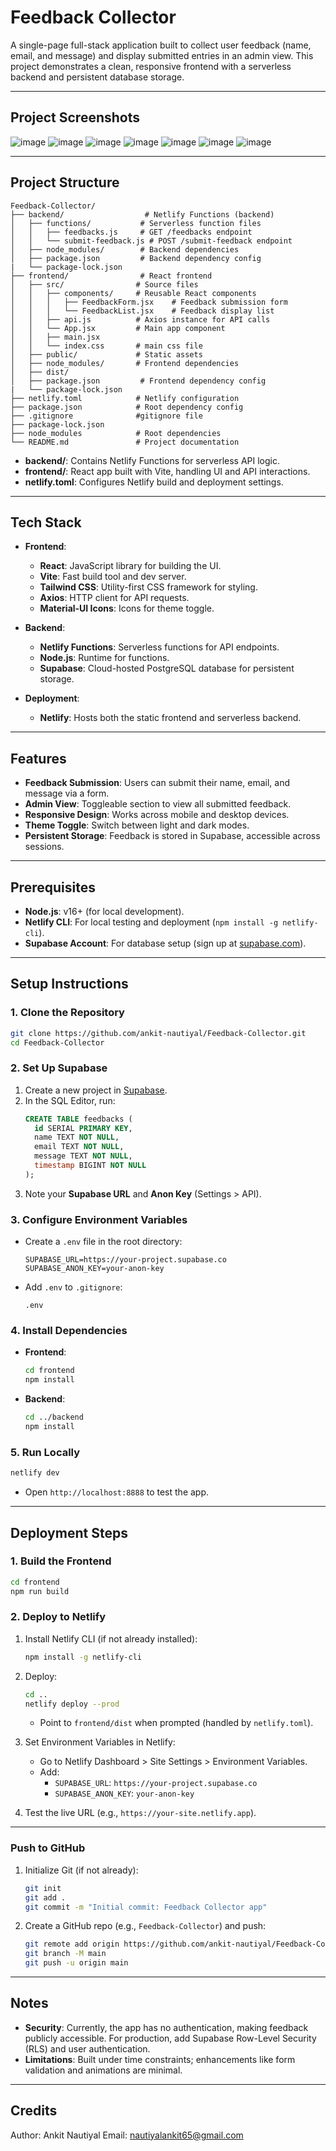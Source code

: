 # Feedback Collector

A single-page full-stack application built to collect user feedback (name, email, and message) and display submitted entries in an admin view. This project demonstrates a clean, responsive frontend with a serverless backend and persistent database storage.

---

## Project Screenshots

![image](https://github.com/user-attachments/assets/451a4875-0065-48e8-b0f0-33133732dd69)
![image](https://github.com/user-attachments/assets/e524534c-4fff-4bdf-a0b5-3fc89fb1e48f)
![image](https://github.com/user-attachments/assets/205d4362-6ab0-419a-a6b5-3d78a1ae95b1)
![image](https://github.com/user-attachments/assets/0534723f-310d-44bb-952c-e8acb483f043)
![image](https://github.com/user-attachments/assets/75104058-8284-40b3-a5ba-6ec64edfecde)
![image](https://github.com/user-attachments/assets/36446f1b-50bd-4971-96bc-d65eebe125ec)
![image](https://github.com/user-attachments/assets/fb631712-f221-43f1-b42c-3091f192e8c0)

---
## Project Structure

```
Feedback-Collector/
├── backend/                  # Netlify Functions (backend)
│   ├── functions/           # Serverless function files
│   │   ├── feedbacks.js     # GET /feedbacks endpoint
│   │   └── submit-feedback.js # POST /submit-feedback endpoint
│   ├── node_modules/        # Backend dependencies
│   ├── package.json         # Backend dependency config
|   └── package-lock.json
├── frontend/                # React frontend
│   ├── src/                # Source files
│   │   ├── components/     # Reusable React components
│   │   │   ├── FeedbackForm.jsx    # Feedback submission form
│   │   │   └── FeedbackList.jsx    # Feedback display list
│   │   ├── api.js          # Axios instance for API calls
│   │   └── App.jsx         # Main app component
│   │   ├── main.jsx
│   │   └── index.css       # main css file
│   ├── public/             # Static assets
│   ├── node_modules/       # Frontend dependencies
│   ├── dist/ 
│   ├── package.json         # Frontend dependency config
|   └── package-lock.json
├── netlify.toml            # Netlify configuration
├── package.json            # Root dependency config
├── .gitignore              #gitignore file
├── package-lock.json
├── node_modules            # Root dependencies
└── README.md               # Project documentation
```

- **backend/**: Contains Netlify Functions for serverless API logic.
- **frontend/**: React app built with Vite, handling UI and API interactions.
- **netlify.toml**: Configures Netlify build and deployment settings.

---

## Tech Stack

- **Frontend**:
  - **React**: JavaScript library for building the UI.
  - **Vite**: Fast build tool and dev server.
  - **Tailwind CSS**: Utility-first CSS framework for styling.
  - **Axios**: HTTP client for API requests.
  - **Material-UI Icons**: Icons for theme toggle.

- **Backend**:
  - **Netlify Functions**: Serverless functions for API endpoints.
  - **Node.js**: Runtime for functions.
  - **Supabase**: Cloud-hosted PostgreSQL database for persistent storage.

- **Deployment**:
  - **Netlify**: Hosts both the static frontend and serverless backend.

---
## Features

- **Feedback Submission**: Users can submit their name, email, and message via a form.
- **Admin View**: Toggleable section to view all submitted feedback.
- **Responsive Design**: Works across mobile and desktop devices.
- **Theme Toggle**: Switch between light and dark modes.
- **Persistent Storage**: Feedback is stored in Supabase, accessible across sessions.

---

## Prerequisites

- **Node.js**: v16+ (for local development).
- **Netlify CLI**: For local testing and deployment (`npm install -g netlify-cli`).
- **Supabase Account**: For database setup (sign up at [supabase.com](https://supabase.com)).

---

## Setup Instructions

### 1. Clone the Repository
```bash
git clone https://github.com/ankit-nautiyal/Feedback-Collector.git
cd Feedback-Collector
```

### 2. Set Up Supabase
1. Create a new project in [Supabase](https://supabase.com).
2. In the SQL Editor, run:
   ```sql
   CREATE TABLE feedbacks (
     id SERIAL PRIMARY KEY,
     name TEXT NOT NULL,
     email TEXT NOT NULL,
     message TEXT NOT NULL,
     timestamp BIGINT NOT NULL
   );
   ```
3. Note your **Supabase URL** and **Anon Key** (Settings > API).

### 3. Configure Environment Variables
- Create a `.env` file in the root directory:
  ```
  SUPABASE_URL=https://your-project.supabase.co
  SUPABASE_ANON_KEY=your-anon-key
  ```
- Add `.env` to `.gitignore`:
  ```
  .env
  ```

### 4. Install Dependencies
- **Frontend**:
  ```bash
  cd frontend
  npm install
  ```
- **Backend**:
  ```bash
  cd ../backend
  npm install
  ```

### 5. Run Locally
```bash
netlify dev
```
- Open `http://localhost:8888` to test the app.

---

## Deployment Steps

### 1. Build the Frontend
```bash
cd frontend
npm run build
```

### 2. Deploy to Netlify
1. Install Netlify CLI (if not already installed):
   ```bash
   npm install -g netlify-cli
   ```
2. Deploy:
   ```bash
   cd ..
   netlify deploy --prod
   ```
   - Point to `frontend/dist` when prompted (handled by `netlify.toml`).

3. Set Environment Variables in Netlify:
   - Go to Netlify Dashboard > Site Settings > Environment Variables.
   - Add:
     - `SUPABASE_URL`: `https://your-project.supabase.co`
     - `SUPABASE_ANON_KEY`: `your-anon-key`

4. Test the live URL (e.g., `https://your-site.netlify.app`).

---

### Push to GitHub
1. Initialize Git (if not already):
   ```bash
   git init
   git add .
   git commit -m "Initial commit: Feedback Collector app"
   ```
2. Create a GitHub repo (e.g., `Feedback-Collector`) and push:
   ```bash
   git remote add origin https://github.com/ankit-nautiyal/Feedback-Collector.git
   git branch -M main
   git push -u origin main
   ```
--- 

## Notes
- **Security**: Currently, the app has no authentication, making feedback publicly accessible. For production, add Supabase Row-Level Security (RLS) and user authentication.
- **Limitations**: Built under time constraints; enhancements like form validation and animations are minimal.

---

## Credits
Author: Ankit Nautiyal
Email: nautiyalankit65@gmail.com



